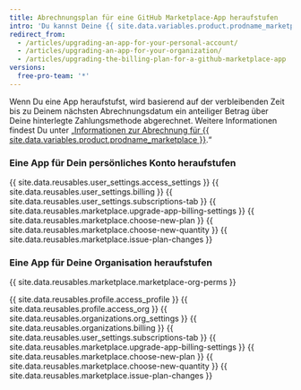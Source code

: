```yaml
---
title: Abrechnungsplan für eine GitHub Marketplace-App heraufstufen
intro: 'Du kannst Deine {{ site.data.variables.product.prodname_marketplace }}-App jederzeit auf einen anderen Plan heraufstufen.'
redirect_from:
  - /articles/upgrading-an-app-for-your-personal-account/
  - /articles/upgrading-an-app-for-your-organization/
  - /articles/upgrading-the-billing-plan-for-a-github-marketplace-app
versions:
  free-pro-team: '*'
---
```


Wenn Du eine App heraufstufst, wird basierend auf der verbleibenden Zeit bis zu Deinem nächsten Abrechnungsdatum ein anteiliger Betrag über Deine hinterlegte Zahlungsmethode abgerechnet. Weitere Informationen findest Du unter „[Informationen zur Abrechnung für {{ site.data.variables.product.prodname_marketplace }}](/articles/about-billing-for-github-marketplace).“

### Eine App für Dein persönliches Konto heraufstufen

{{ site.data.reusables.user_settings.access_settings }}
{{ site.data.reusables.user_settings.billing }}
{{ site.data.reusables.user_settings.subscriptions-tab }}
{{ site.data.reusables.marketplace.upgrade-app-billing-settings }}
{{ site.data.reusables.marketplace.choose-new-plan }}
{{ site.data.reusables.marketplace.choose-new-quantity }}
{{ site.data.reusables.marketplace.issue-plan-changes }}

### Eine App für Deine Organisation heraufstufen

{{ site.data.reusables.marketplace.marketplace-org-perms }}

{{ site.data.reusables.profile.access_profile }}
{{ site.data.reusables.profile.access_org }}
{{ site.data.reusables.organizations.org_settings }}
{{ site.data.reusables.organizations.billing }}
{{ site.data.reusables.user_settings.subscriptions-tab }}
{{ site.data.reusables.marketplace.upgrade-app-billing-settings }}
{{ site.data.reusables.marketplace.choose-new-plan }}
{{ site.data.reusables.marketplace.choose-new-quantity }}
{{ site.data.reusables.marketplace.issue-plan-changes }}
